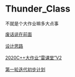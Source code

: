 # Thunder_Class
 不就是个大作业嘛多大点事

 [废话说在前面](doc/废话说在前面.md)
 <br/><br/>
 [设计思路](doc/设计思路.md)
 <br/><br/>
 [2020C++大作业“雷课堂”V2](req/2020C++大作业“雷课堂”V2.md)
  <br/><br/>
 [第一轮迭代初步计划](req/初步流程计划.md)
